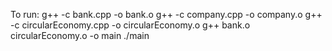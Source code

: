 To run:
g++ -c bank.cpp -o bank.o
g++ -c company.cpp -o company.o
g++ -c circularEconomy.cpp -o circularEconomy.o
g++ bank.o circularEconomy.o -o main
./main